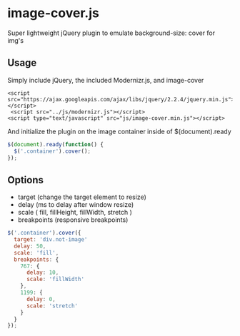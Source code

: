 # image-cover.js
Super lightweight jQuery plugin to emulate background-size: cover for img's

## Usage
Simply include jQuery, the included Modernizr.js, and image-cover

```
<script src="https://ajax.googleapis.com/ajax/libs/jquery/2.2.4/jquery.min.js"></script>
 <script src="../js/modernizr.js"></script>
<script type="text/javascript" src="js/image-cover.min.js"></script>
```

And initialize the plugin on the image container inside of $(document).ready

```Javascript
$(document).ready(function() {
  $('.container').cover();
});
```

## Options

* target (change the target element to resize)
* delay (ms to delay after window resize)
* scale (
  fill,
  fillHeight,
  fillWidth,
  stretch
)
* breakpoints (responsive breakpoints)

```Javascript
$('.container').cover({
  target: 'div.not-image'
  delay: 50,
  scale: 'fill',
  breakpoints: {
    767: {
      delay: 10,
      scale: 'fillWidth'
    },
    1199: {
      delay: 0,
      scale: 'stretch'
    }
  }
});
```



